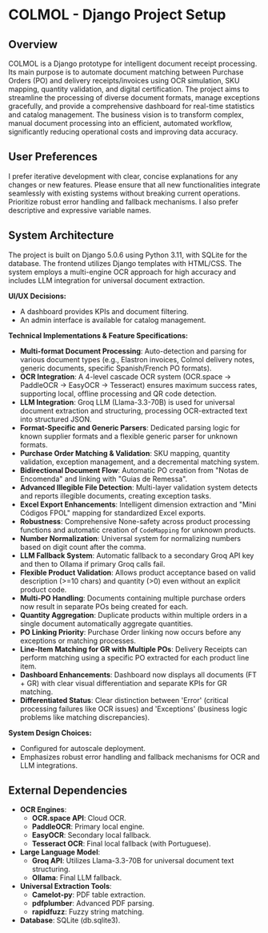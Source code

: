 # COLMOL - Django Project Setup

## Overview
COLMOL is a Django prototype for intelligent document receipt processing. Its main purpose is to automate document matching between Purchase Orders (PO) and delivery receipts/invoices using OCR simulation, SKU mapping, quantity validation, and digital certification. The project aims to streamline the processing of diverse document formats, manage exceptions gracefully, and provide a comprehensive dashboard for real-time statistics and catalog management. The business vision is to transform complex, manual document processing into an efficient, automated workflow, significantly reducing operational costs and improving data accuracy.

## User Preferences
I prefer iterative development with clear, concise explanations for any changes or new features. Please ensure that all new functionalities integrate seamlessly with existing systems without breaking current operations. Prioritize robust error handling and fallback mechanisms. I also prefer descriptive and expressive variable names.

## System Architecture
The project is built on Django 5.0.6 using Python 3.11, with SQLite for the database. The frontend utilizes Django templates with HTML/CSS. The system employs a multi-engine OCR approach for high accuracy and includes LLM integration for universal document extraction.

**UI/UX Decisions:**
- A dashboard provides KPIs and document filtering.
- An admin interface is available for catalog management.

**Technical Implementations & Feature Specifications:**
- **Multi-format Document Processing**: Auto-detection and parsing for various document types (e.g., Elastron invoices, Colmol delivery notes, generic documents, specific Spanish/French PO formats).
- **OCR Integration**: A 4-level cascade OCR system (OCR.space → PaddleOCR → EasyOCR → Tesseract) ensures maximum success rates, supporting local, offline processing and QR code detection.
- **LLM Integration**: Groq LLM (Llama-3.3-70B) is used for universal document extraction and structuring, processing OCR-extracted text into structured JSON.
- **Format-Specific and Generic Parsers**: Dedicated parsing logic for known supplier formats and a flexible generic parser for unknown formats.
- **Purchase Order Matching & Validation**: SKU mapping, quantity validation, exception management, and a decremental matching system.
- **Bidirectional Document Flow**: Automatic PO creation from "Notas de Encomenda" and linking with "Guias de Remessa".
- **Advanced Illegible File Detection**: Multi-layer validation system detects and reports illegible documents, creating exception tasks.
- **Excel Export Enhancements**: Intelligent dimension extraction and "Mini Códigos FPOL" mapping for standardized Excel exports.
- **Robustness**: Comprehensive None-safety across product processing functions and automatic creation of `CodeMapping` for unknown products.
- **Number Normalization**: Universal system for normalizing numbers based on digit count after the comma.
- **LLM Fallback System**: Automatic fallback to a secondary Groq API key and then to Ollama if primary Groq calls fail.
- **Flexible Product Validation**: Allows product acceptance based on valid description (>=10 chars) and quantity (>0) even without an explicit product code.
- **Multi-PO Handling**: Documents containing multiple purchase orders now result in separate POs being created for each.
- **Quantity Aggregation**: Duplicate products within multiple orders in a single document automatically aggregate quantities.
- **PO Linking Priority**: Purchase Order linking now occurs before any exceptions or matching processes.
- **Line-Item Matching for GR with Multiple POs**: Delivery Receipts can perform matching using a specific PO extracted for each product line item.
- **Dashboard Enhancements**: Dashboard now displays all documents (FT + GR) with clear visual differentiation and separate KPIs for GR matching.
- **Differentiated Status**: Clear distinction between 'Error' (critical processing failures like OCR issues) and 'Exceptions' (business logic problems like matching discrepancies).

**System Design Choices:**
- Configured for autoscale deployment.
- Emphasizes robust error handling and fallback mechanisms for OCR and LLM integrations.

## External Dependencies
-   **OCR Engines**:
    -   **OCR.space API**: Cloud OCR.
    -   **PaddleOCR**: Primary local engine.
    -   **EasyOCR**: Secondary local fallback.
    -   **Tesseract OCR**: Final local fallback (with Portuguese).
-   **Large Language Model**:
    -   **Groq API**: Utilizes Llama-3.3-70B for universal document text structuring.
    -   **Ollama**: Final LLM fallback.
-   **Universal Extraction Tools**:
    -   **Camelot-py**: PDF table extraction.
    -   **pdfplumber**: Advanced PDF parsing.
    -   **rapidfuzz**: Fuzzy string matching.
-   **Database**: SQLite (db.sqlite3).